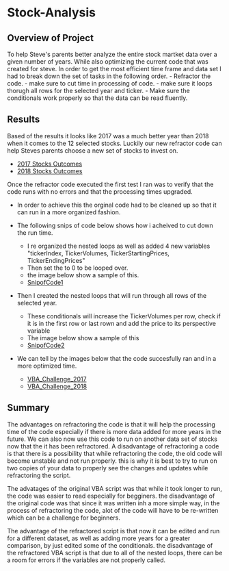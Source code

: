 # Stock-Analysis

## Overview of Project
To help Steve's parents better analyze the entire stock martket data over a given number of years. While also optimizing the current code that was created for steve.
In order to get the most efficient time frame and data set I had to break down the set of tasks in the following order.
	- Refractor the code.
	- make sure to cut time in processing of code. 
	- make sure it loops thorugh all rows for the selected year and ticker.
	- Make sure the conditionals work properly so that the data can be read fluently.

## Results
Based of the results it looks like 2017 was a much better year than 2018 when it comes to the 12 selected stocks. 
Luckily our new refractor code can help Steves parents choose a new set of stocks to invest on.
- [2017 Stocks Outcomes](https://github.com/Chrisc0610/Stocks-Analysis/blob/main/Resources/all_stocks2017.PNG?raw=true)
- [2018 Stocks Outcomes](https://github.com/Chrisc0610/Stocks-Analysis/blob/main/Resources/all_stocks2018.PNG?raw=true)

Once the refractor code executed the first test I ran was to verify that the code runs with no errors and that the processing times upgraded.

- In order to achieve this the orginal code had to be cleaned up so that it can run in a more organized fashion. 
- The following snips of code below shows how i acheived to cut down the run time.
	* I re organized the nested loops as well as added 4 new variables "tickerIndex, TickerVolumes, TickerStartingPrices, TickerEndingPrices" 
	* Then set the to 0 to be looped over.
	* the image below show a sample of this.
	* [SnipofCode1](https://github.com/Chrisc0610/Stocks-Analysis/blob/main/Resources/SnipofCode.PNG?raw=true)
	
	
- Then I created the nested loops that will run through all rows of the selected year.
	* These conditionals will increase the TickerVolumes per row, check if it is in the first row or last rown and add the price to its perspective variable 
	* The image below show a sample of this
	* [SnipofCode2](https://github.com/Chrisc0610/Stocks-Analysis/blob/main/Resources/SnipofCode2.PNG?raw=true)
				
- We can tell by the images below that the code succesfully ran and in a more optimized time.
	* [VBA_Challenge_2017](https://github.com/Chrisc0610/Stocks-Analysis/blob/main/Resources/VBA_Challenge_2017.PNG?raw=true)
	* [VBA_Challenge_2018](https://github.com/Chrisc0610/Stocks-Analysis/blob/main/Resources/VBA_Challenge_2018.PNG?raw=true)
	
	
## Summary
The advantages on refractoring the code is that it will help the processing time of the code especially if there is more data added for more years in the future. 
We can also now use this code to run on another data set of stocks now that the it has been refractored. A disadvantage of refractoring a code is that there is a 
possibility that while refractoring the code, the old code will become unstable and not run properly. this is why it is best to try to run on two copies of your data 
to properly see the changes and updates while refractoring the script.

The advatages of the original VBA script was that while it took longer to run, the code was easier to read especially for begginers. the disadvantage of the original code was that
since it was written inh a more simple way, in the process of refractoring the code, alot of the code will have to be re-written which can be a challenge for beginners.

The advantage of the refractored script is that now it can be edited and run for a different dataset, as well as adding more years for a greater comparison, by just edited some of the 
conditionals. the disadvantage of the refractored VBA script is that due to all of the nested loops, there can be a room for errors if the variables are not properly called. 
